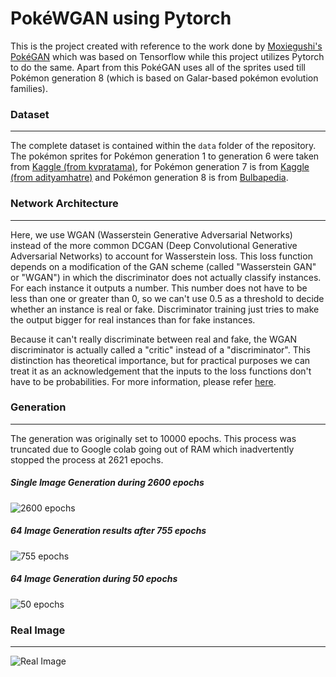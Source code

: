 # PokéWGAN using Pytorch

This is the project created with reference to the work done by [Moxiegushi's PokéGAN](https://github.com/moxiegushi/pokeGAN) which was based on Tensorflow while this project utilizes Pytorch to do the same. Apart from this PokéGAN uses all of the sprites used till Pokémon generation 8 (which is based on Galar-based pokémon evolution families).

### Dataset
------

The complete dataset is contained within the `data` folder of the repository. The pokémon sprites for Pokémon generation 1 to generation 6 were taken from [Kaggle (from kvpratama)](https://www.kaggle.com/kvpratama/pokemon-images-dataset), for Pokémon generation 7 is from [Kaggle (from adityamhatre)](https://www.kaggle.com/adityamhatre/pokemon-transparent-images-dataset) and Pokémon generation 8 is from [Bulbapedia](https://bulbapedia.bulbagarden.net/wiki/List_of_Pok%C3%A9mon_by_evolution_family#Galar-based_evolution_families).

### Network Architecture
------
Here, we use WGAN (Wasserstein Generative Adversarial Networks) instead of the more common DCGAN (Deep Convolutional Generative Adversarial Networks) to account for Wasserstein loss. This loss function depends on a modification of the GAN scheme (called "Wasserstein GAN" or "WGAN") in which the discriminator does not actually classify instances. For each instance it outputs a number. This number does not have to be less than one or greater than 0, so we can't use 0.5 as a threshold to decide whether an instance is real or fake. Discriminator training just tries to make the output bigger for real instances than for fake instances.

Because it can't really discriminate between real and fake, the WGAN discriminator is actually called a "critic" instead of a "discriminator". This distinction has theoretical importance, but for practical purposes we can treat it as an acknowledgement that the inputs to the loss functions don't have to be probabilities. For more information, please refer [here](https://arxiv.org/pdf/1701.07875.pdf).

### Generation
------
The generation was originally set to 10000 epochs. This process was truncated due to Google colab going out of RAM which inadvertently stopped the process at 2621 epochs.

##### Single Image Generation during 2600 epochs
![2600 epochs](https://github.com/AnshMittal1811/PytorchProjectsPortfolio/blob/master/Pok%C3%A9WGAN%20using%20Pytorch/Source/pokegans_generation_after_2600_epochs.gif "2600 epochs")


##### 64 Image Generation results after 755 epochs
![755 epochs](https://github.com/AnshMittal1811/PytorchProjectsPortfolio/blob/master/Pok%C3%A9WGAN%20using%20Pytorch/Source/fake_images-0755.png "64 image Generation results after 755 epochs")


##### 64 Image Generation during 50 epochs
![50 epochs](https://github.com/AnshMittal1811/PytorchProjectsPortfolio/blob/master/Pok%C3%A9WGAN%20using%20Pytorch/Source/pokegans_training_50_epochs.gif "64 image Generation during 50 epochs")


### Real Image
------
![Real Image](https://github.com/AnshMittal1811/PytorchProjectsPortfolio/blob/master/Pok%C3%A9WGAN%20using%20Pytorch/Source/real_images.png "Real Image")
